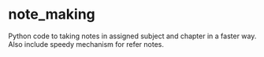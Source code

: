 # note_making
Python code to taking notes in assigned subject and chapter in a faster way. Also include speedy mechanism for refer notes.
